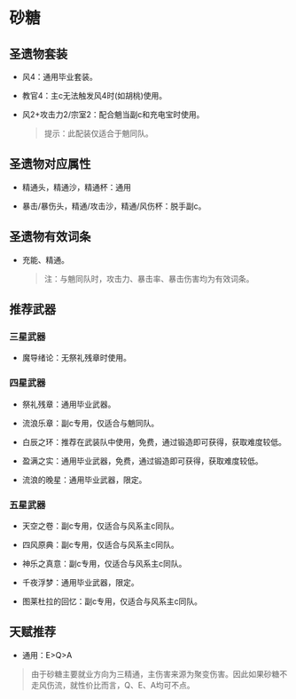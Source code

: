 # 砂糖

## 圣遗物套装  

- 风4：通用毕业套装。  

- 教官4：主c无法触发风4时(如胡桃)使用。  

- 风2+攻击力2/宗室2：配合魈当副c和充电宝时使用。  

  > 提示：此配装仅适合于魈同队。  

## 圣遗物对应属性  

- 精通头，精通沙，精通杯：通用  

- 暴击/暴伤头，精通/攻击沙，精通/风伤杯：脱手副c。  

## 圣遗物有效词条  

- 充能、精通。  

  > 注：与魈同队时，攻击力、暴击率、暴击伤害均为有效词条。  

## 推荐武器  

### 三星武器  

- 魔导绪论：无祭礼残章时使用。  

### 四星武器  

- 祭礼残章：通用毕业武器。  

- 流浪乐章：副c专用，仅适合与魈同队。  

- 白辰之环：推荐在武装队中使用，免费，通过锻造即可获得，获取难度较低。  

- 盈满之实：通用毕业武器，免费，通过锻造即可获得，获取难度较低。  

- 流浪的晚星：通用毕业武器，限定。  

### 五星武器  

- 天空之卷：副c专用，仅适合与风系主c同队。  

- 四风原典：副c专用，仅适合与风系主c同队。  

- 神乐之真意：副c专用，仅适合与风系主c同队。  

- 千夜浮梦：通用毕业武器，限定。  

- 图莱杜拉的回忆：副c专用，仅适合与风系主c同队。

## 天赋推荐  

- 通用：E>Q>A  

> 由于砂糖主要就业方向为三精通，主伤害来源为聚变伤害。因此如果砂糖不走风伤流，就性价比而言，Q、E、A均可不点。  
